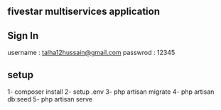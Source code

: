 ## fivestar multiservices application 

## Sign In
username : talha12hussain@gmail.com
passwrod : 12345

## setup 

1- composer install
2- setup .env
3- php artisan migrate
4- php artisan db:seed 
5- php artisan serve
